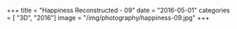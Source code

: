 +++
title = "Happiness Reconstructed - 09"
date = "2016-05-01"
categories = [ "3D", "2016"]
image = "/img/photography/happiness-09.jpg"
+++

